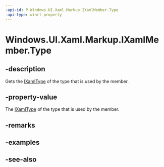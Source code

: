 ```yaml
---
-api-id: P:Windows.UI.Xaml.Markup.IXamlMember.Type
-api-type: winrt property
---
```


<!-- Property syntax
public Windows.UI.Xaml.Markup.IXamlType Type { get; }
-->

# Windows.UI.Xaml.Markup.IXamlMember.Type

## -description
Gets the [IXamlType](ixamltype.md) of the type that is used by the member.



## -property-value
The [IXamlType](ixamltype.md) of the type that is used by the member.

## -remarks

## -examples

## -see-also
